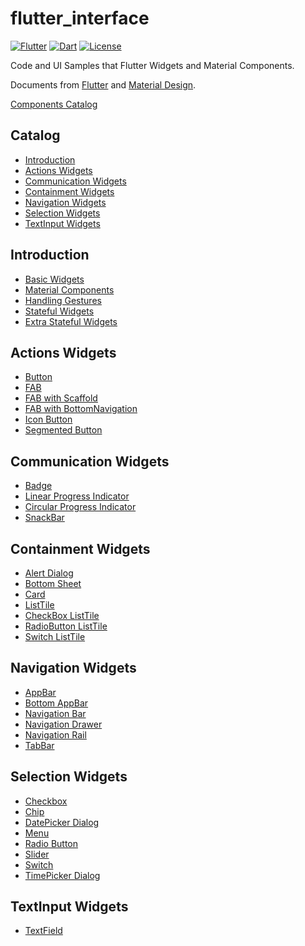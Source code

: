 # flutter_interface


[![Flutter](https://img.shields.io/badge/Flutter-2.2.3-blue.svg)](https://flutter.dev)
[![Dart](https://img.shields.io/badge/Dart-2.13.4-blue.svg)](https://dart.dev)
[![License](https://img.shields.io/badge/License-MIT-blue.svg)](https://opensource.org/licenses/MIT)

Code and UI Samples that Flutter Widgets and Material Components.

Documents from [Flutter](https://flutter.dev/docs) and [Material Design](https://material.io/design).

[Components Catalog](https://docs.flutter.dev/ui/widgets/material)

## Catalog

- [Introduction](#introduction)
- [Actions Widgets](#actions-widgets)
- [Communication Widgets](#communication-widgets)
- [Containment Widgets](#containment-widgets)
- [Navigation Widgets](#navigation-widgets)
- [Selection Widgets](#selection-widgets)
- [TextInput Widgets](#textinput-widgets)

## Introduction
- [Basic Widgets](lib/introductions/basic_widgets_page.dart)
- [Material Components](lib/introductions/material_compornent_page.dart)
- [Handling Gestures](lib/introductions/handling_gesture_page.dart)
- [Stateful Widgets](lib/introductions/stateful_widget_page.dart)
- [Extra Stateful Widgets](lib/introductions/extra_stateful_widget_page.dart)

## Actions Widgets
- [Button](lib/action_widgets/material_buttons_page.dart)
- [FAB](lib/action_widgets/material_fab_page.dart)
- [FAB with Scaffold](lib/action_widgets/fab_with_scaffold_page.dart)
- [FAB with BottomNavigation](lib/action_widgets/fab_with_bottom_navigation_page.dart)
- [Icon Button](lib/action_widgets/icon_button_page.dart)
- [Segmented Button](lib/action_widgets/segmented_button_page.dart)


## Communication Widgets
- [Badge](lib/communication_widgets/badge_page.dart)
- [Linear Progress Indicator](lib/communication_widgets/linear_progress_indicator_page.dart)
- [Circular Progress Indicator](lib/communication_widgets/circular_progress_indicator_page.dart)
- [SnackBar](lib/communication_widgets/snackbar_page.dart)

## Containment Widgets
- [Alert Dialog](lib/containment_widgets/alert_dialog_page.dart)
- [Bottom Sheet](lib/containment_widgets/bottom_sheet_page.dart)
- [Card](lib/containment_widgets/material_card_page.dart)
- [ListTile](lib/containment_widgets/list_tile_page.dart)
- [CheckBox ListTile](lib/containment_widgets/checkbox_list_tile_page.dart)
- [RadioButton ListTile](lib/containment_widgets/radiobutton_list_tile_page.dart)
- [Switch ListTile](lib/containment_widgets/switch_list_tile_page.dart)

## Navigation Widgets
- [AppBar](lib/navigation_widgets/appbar_page.dart)
- [Bottom AppBar](lib/navigation_widgets/bottom_appbar_page.dart)
- [Navigation Bar](lib/navigation_widgets/navigation_bar_page.dart)
- [Navigation Drawer](lib/navigation_widgets/navigation_drawer_page.dart)
- [Navigation Rail](lib/navigation_widgets/navigation_rail_page.dart)
- [TabBar](lib/navigation_widgets/tabbar_page.dart)

## Selection Widgets
- [Checkbox](lib/selection_widgets/checkbox_page.dart)
- [Chip](lib/selection_widgets/chip_page.dart)
- [DatePicker Dialog](lib/selection_widgets/datepicker_dialog_page.dart)
- [Menu](lib/selection_widgets/menu_page.dart)
- [Radio Button](lib/selection_widgets/radio_button_page.dart)
- [Slider](lib/selection_widgets/slider_page.dart)
- [Switch](lib/selection_widgets/switch_page.dart)
- [TimePicker Dialog](lib/selection_widgets/timepicker_dialog_page.dart)

## TextInput Widgets
- [TextField](lib/text_input_widgets/text_field_page.dart)
